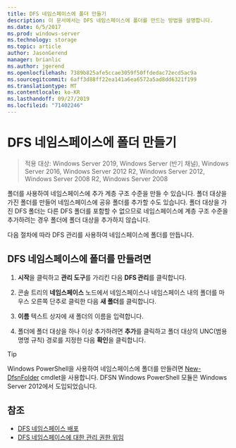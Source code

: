 ```yaml
---
title: DFS 네임스페이스에 폴더 만들기
description: 이 문서에서는 DFS 네임스페이스에 폴더를 만드는 방법을 설명합니다.
ms.date: 6/5/2017
ms.prod: windows-server
ms.technology: storage
ms.topic: article
author: JasonGerend
manager: brianlic
ms.author: jgerend
ms.openlocfilehash: 7389b825afe5ccae3059f50ffdedac72ecd5ac9a
ms.sourcegitcommit: 6aff3d88ff22ea141a6ea6572a5ad8dd6321f199
ms.translationtype: MT
ms.contentlocale: ko-KR
ms.lasthandoff: 09/27/2019
ms.locfileid: "71402246"
---
```

# <a name="create-a-folder-in-a-dfs-namespace"></a>DFS 네임스페이스에 폴더 만들기

> 적용 대상: Windows Server 2019, Windows Server (반기 채널), Windows Server 2016, Windows Server 2012 R2, Windows Server 2012, Windows Server 2008 R2, Windows Server 2008

폴더를 사용하여 네임스페이스에 추가 계층 구조 수준을 만들 수 있습니다. 폴더 대상을 가진 폴더를 만들어 네임스페이스에 공유 폴더를 추가할 수도 있습니다. 폴더 대상을 가진 DFS 폴더는 다른 DFS 폴더를 포함할 수 없으므로 네임스페이스에 계층 구조 수준을 추가하려는 경우 폴더에 폴더 대상을 추가하지 않습니다.

다음 절차에 따라 DFS 관리를 사용하여 네임스페이스에 폴더를 만듭니다.

## <a name="to-create-a-folder-in-a-dfs-namespace"></a>DFS 네임스페이스에 폴더를 만들려면

1.  **시작**을 클릭하고 **관리 도구**를 가리킨 다음 **DFS 관리**를 클릭합니다.

2.  콘솔 트리의 **네임스페이스** 노드에서 네임스페이스나 네임스페이스 내의 폴더를 마우스 오른쪽 단추로 클릭한 다음 **새 폴더**를 클릭합니다.

3.  **이름** 텍스트 상자에 새 폴더의 이름을 입력합니다.

4.  폴더에 폴더 대상을 하나 이상 추가하려면 **추가**를 클릭하고 폴더 대상의 UNC(범용 명명 규칙) 경로를 지정한 다음 **확인**을 클릭합니다.


> [!TIP]
> Windows PowerShell을 사용하여 네임스페이스에 폴더를 만들려면 [New-DfsnFolder](https://docs.microsoft.com/powershell/module/dfsn/new-dfsnfolder) cmdlet을 사용합니다. DFSN Windows PowerShell 모듈은 Windows Server 2012에서 도입되었습니다.


## <a name="see-also"></a>참조

-   [DFS 네임스페이스 배포](deploying-dfs-namespaces.md)
-   [DFS 네임스페이스에 대한 관리 권한 위임](delegate-management-permissions-for-dfs-namespaces.md)


